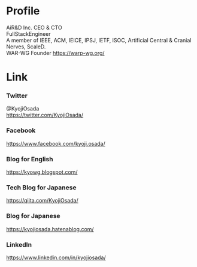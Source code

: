 # Profile
AiR&D Inc. CEO & CTO<br>
FullStackEngineer<br>
A member of IEEE, ACM, IEICE, IPSJ, IETF, ISOC, Artificial Central & Cranial Nerves, ScaleD.<br>
WAR-WG Founder https://warp-wg.org/

# Link
### Twitter
@KyojiOsada<br>
https://twitter.com/KyojiOsada/

### Facebook
https://www.facebook.com/kyoji.osada/

### Blog for English
https://kyowg.blogspot.com/

### Tech Blog for Japanese
https://qiita.com/KyojiOsada/

### Blog for Japanese
https://kyojiosada.hatenablog.com/

### LinkedIn
https://www.linkedin.com/in/kyojiosada/
